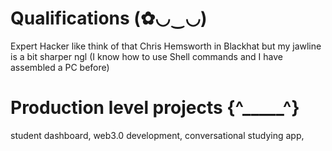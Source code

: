 # Qualifications (✿◡‿◡)
  Expert Hacker like think of that Chris Hemsworth in Blackhat but my jawline is a bit sharper ngl (I know how to use Shell commands and I have assembled a PC before)
# Production level projects {^_____^}
 student dashboard,
 web3.0 development,
 conversational studying app,
  


<!---
robtzou/robtzou is a ✨ special ✨ repository because its `README.md` (this file) appears on your GitHub profile.
You can click the Preview link to take a look at your changes.
--->
